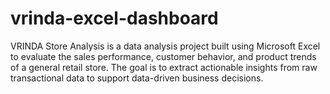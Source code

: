 # vrinda-excel-dashboard
VRINDA Store Analysis is a data analysis project built using Microsoft Excel to evaluate the sales performance, customer behavior, and product trends of a general retail store. The goal is to extract actionable insights from raw transactional data to support data-driven business decisions.
